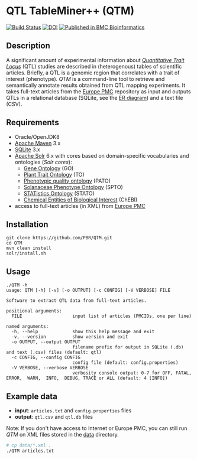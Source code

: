 # QTL TableMiner++ (QTM)

[![Build Status](https://travis-ci.org/candYgene/QTM.svg?branch=master)](https://travis-ci.org/candYgene/QTM)
 [![DOI](https://zenodo.org/badge/85691450.svg)](https://doi.org/10.5281/zenodo.1193639)
[![Published in BMC Bioinformatics](https://img.shields.io/badge/published%20in-BMC%20Bioinformatics-blue.svg)](https://doi.org/10.1186/s12859-018-2165-7)

## Description
A significant amount of experimental information about [_Quantitative Trait Locus_](https://en.wikipedia.org/wiki/Quantitative_trait_locus) (QTL) studies are described in (heterogenous) tables of scientific articles. Briefly, a QTL is a genomic region that correlates with a trait of interest (phenotype). _QTM_ is a command-line tool to retrieve and semantically annotate results obtained from QTL mapping experiments. It takes full-text articles from the [Europe PMC](https://europepmc.org/) repository as input and outputs QTLs in a relational database (SQLite, see the [ER diagram](doc/ER_diagram.png)) and a text file (CSV).

## Requirements

* Oracle/OpenJDK8
* [Apache Maven](https://maven.apache.org/) 3.x
* [SQLite](https://sqlite.org/) 3.x
* [Apache Solr](https://lucene.apache.org/solr/) 6.x with cores based on domain-specific vocabularies and ontologies (_Solr cores_):
  * [Gene Ontology](http://www.ontobee.org/ontology/GO) (GO)
  * [Plant Trait Ontology](http://www.ontobee.org/ontology/TO) (TO)
  * [Phenotypic quality ontology](http://www.ontobee.org/ontology/PATO) (PATO)
  * [Solanaceae Phenotype Ontology](http://purl.bioontology.org/ontology/SPTO) (SPTO)
  * [STATistics Ontology](http://www.ontobee.org/ontology/STATO) (STATO)
  * [Chemical Entities of Biological Interest](https://www.ebi.ac.uk/chebi/) (ChEBI)
* access to full-text articles (in XML) from [Europe PMC](https://europepmc.org/)

## Installation

```
git clone https://github.com/PBR/QTM.git
cd QTM
mvn clean install
solr/install.sh
```

## Usage

```
./QTM -h
usage: QTM [-h] [-v] [-o OUTPUT] [-c CONFIG] [-V VERBOSE] FILE

Software to extract QTL data from full-text articles.

positional arguments:
  FILE                   input list of articles (PMCIDs, one per line)

named arguments:
  -h, --help             show this help message and exit
  -v, --version          show version and exit
  -o OUTPUT, --output OUTPUT
                         filename prefix for output in SQLite (.db) and text (.csv) files (default: qtl)
  -c CONFIG, --config CONFIG
                         config file (default: config.properties)
  -V VERBOSE, --verbose VERBOSE
                         verbosity console output: 0-7 for OFF, FATAL,  ERROR,  WARN,  INFO,  DEBUG, TRACE or ALL (default: 4 [INFO])
```

## Example data

- **input**: `articles.txt` and `config.properties` files
- **output**: `qtl.csv` and `qtl.db` files

Note: If you don't have access to Internet or Europe PMC, you can still run _QTM_ on XML files stored in the [data](data/) directory.

```bash
# cp data/*.xml .
./QTM articles.txt
```
